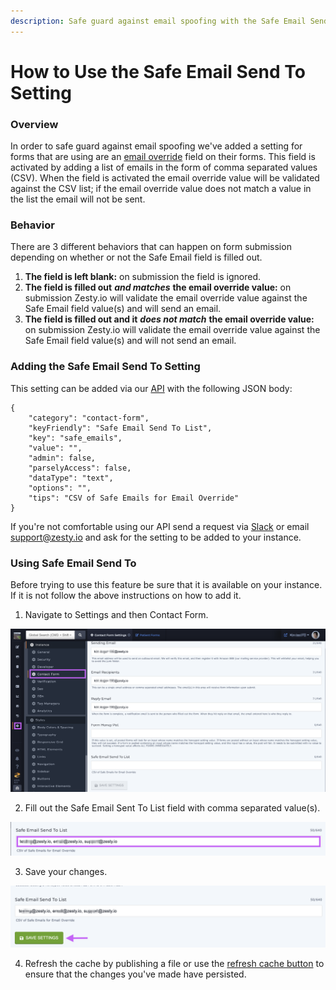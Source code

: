 ```yaml
---
description: Safe guard against email spoofing with the Safe Email Send To setting.
---
```


# How to Use the Safe Email Send To Setting

### Overview

In order to safe guard against email spoofing we've added a setting for forms that are using are an [email override](https://zesty.org/guides/how-to-create-a-lead-form#email-override-setting-a-specific-form-to-notify-a-different-email-than-the-one-in-settings) field on their forms. This field is activated by adding a list of emails in the form of comma separated values \(CSV\). When the field is activated the email override value will be validated against the CSV list; if the email override value does not match a value in the list the email will not be sent.

### Behavior

There are 3 different behaviors that can happen on form submission depending on whether or not the Safe Email field is filled out. 

1. **The field is left blank:** on submission the field is ignored.
2. **The field is filled out** _**and matches**_ **the email override value:**  on submission Zesty.io will validate the email override value against the Safe Email field value\(s\) and will send an email.
3. **The field is filled out and it** _**does not match**_ **the email override value:** on submission Zesty.io will validate the email override value against the Safe Email field value\(s\) and will not send an email.

### Adding the Safe Email Send To Setting

This setting can be added via our [API](https://instances-api.zesty.org/#56267a59-88a5-40b0-bd1c-a23de605a6e4) with the following JSON body:

```text
{
    "category": "contact-form",
    "keyFriendly": "Safe Email Send To List",
    "key": "safe_emails",
    "value": "",
    "admin": false,
    "parselyAccess": false,
    "dataType": "text",
    "options": "",
    "tips": "CSV of Safe Emails for Email Override"
}
```

If you're not comfortable using our API send a request via [Slack](http://chat.zesty.io/) or email support@zesty.io and ask for the setting to be added to your instance.

### Using Safe Email Send To

Before trying to use this feature be sure that it is available on your instance. If it is not follow the above instructions on how to add it.

1. Navigate to Settings and then Contact Form. 

![](../.gitbook/assets/01-navigate-to-settings.png)

2. Fill out the Safe Email Sent To List field with comma separated value\(s\).

![](../.gitbook/assets/02-enter-emails.png)

3. Save your changes.

![](../.gitbook/assets/03-save.png)

4. Refresh the cache by publishing a file or use the [refresh cache button](https://zesty.org/guides/refreshing-the-cache) to ensure that the changes you've made have persisted.

